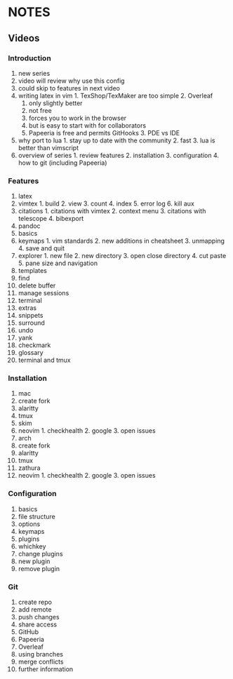 # NOTES

## Videos

### Introduction

1. new series
  1. video will review why use this config
  2. could skip to features in next video
  3. writing latex in vim
    1. TexShop/TexMaker are too simple
    2. Overleaf
      1. only slightly better
      2. not free
      3. forces you to work in the browser
      4. but is easy to start with for collaborators
      5. Papeeria is free and permits GitHooks
    3. PDE vs IDE
  4. why port to lua
    1. stay up to date with the community
    2. fast
    3. lua is better than vimscript
  5. overview of series
    1. review features
    2. installation
    3. configuration
    4. how to git (including Papeeria)

### Features

1. latex
  1. vimtex
    1. build
    2. view
    3. count
    4. index
    5. error log
    6. kill aux
  2. citations
    1. citations with vimtex
    2. context menu
    3. citations with telescope
    4. bibexport
  3. pandoc
3. basics
  1. keymaps
    1. vim standards
    2. new additions in cheatsheet
    3. unmapping
    4. save and quit
  2. explorer
    1. new file
    2. new directory
    3. open close directory
    4. cut paste
    5. pane size and navigation
  3. templates
  4. find
  5. delete buffer
  6. manage sessions
  7. terminal
4. extras
  1. snippets
  2. surround
  3. undo
  4. yank
  5. checkmark
  6. glossary
5. terminal and tmux

### Installation

1. mac
  1. create fork
  2. alaritty
  3. tmux
  4. skim
  5. neovim
    1. checkhealth
    2. google
    3. open issues
2. arch
  1. create fork
  2. alaritty
  3. tmux
  4. zathura
  5. neovim
    1. checkhealth
    2. google
    3. open issues

### Configuration

1. basics
  1. file structure
  2. options
  3. keymaps
  4. plugins
  5. whichkey
2. change plugins
  1. new plugin
  2. remove plugin

### Git

1. create repo
2. add remote
3. push changes
4. share access
  1. GitHub
  2. Papeeria
  3. Overleaf
5. using branches
6. merge conflicts
7. further information
